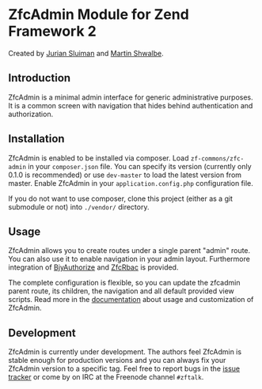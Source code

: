 # ZfcAdmin Module for Zend Framework 2
Created by [Jurian Sluiman](http://juriansluiman.nl) and [Martin Shwalbe](https://github.com/Hounddog).

## Introduction
ZfcAdmin is a minimal admin interface for generic administrative purposes. It is a common screen with navigation that hides behind authentication and authorization.

## Installation
ZfcAdmin is enabled to be installed via composer. Load `zf-commons/zfc-admin` in your `composer.json` file. You can specify its version (currently only 0.1.0 is recommended) or use `dev-master` to load the latest version from master. Enable ZfcAdmin in your `application.config.php` configuration file.

If you do not want to use composer, clone this project (either as a git submodule or not) into `./vendor/` directory.

## Usage
ZfcAdmin allows you to create routes under a single parent "admin" route. You can also use it to enable navigation in your admin layout. Furthermore integration of [BjyAuthorize](https://github.com/bjyoungblood/BjyAuthorize) and [ZfcRbac](https://github.com/ZF-Commons/zfc-rbac) is provided.

The complete configuration is flexible, so you can update the zfcadmin parent route, its children, the navigation and all default provided view scripts. Read more in the [documentation](docs/1.Introduction.md) about usage and customization of ZfcAdmin.

## Development
ZfcAdmin is currently under development. The authors feel ZfcAdmin is stable enough for production versions and you can always fix your ZfcAdmin version to a specific tag. Feel free to report bugs in the [issue tracker](https://github.com/ZF-Commons/ZfcAdmin/issues) or come by on IRC at the Freenode channel `#zftalk`.
